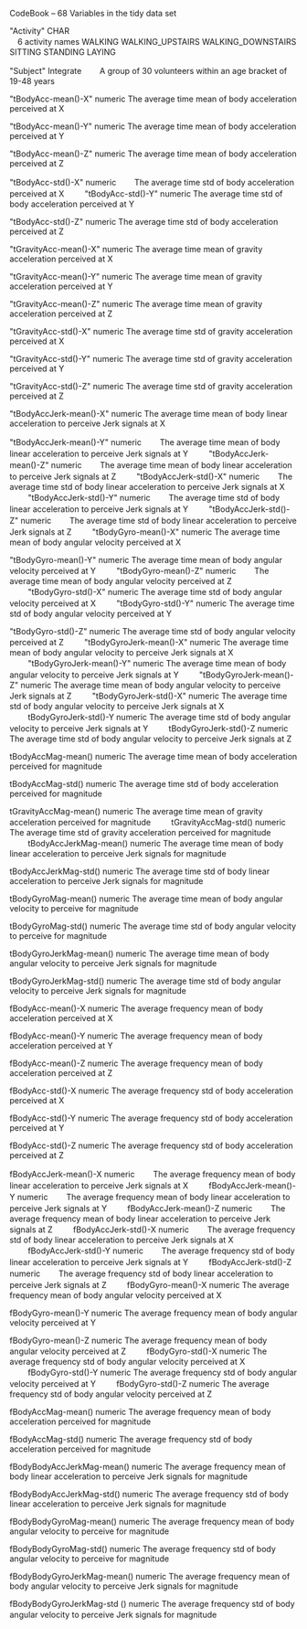 CodeBook – 68 Variables in the tidy data set

"Activity"	CHAR	
　6 activity names 
	WALKING
	WALKING_UPSTAIRS
	WALKING_DOWNSTAIRS
	SITTING
	STANDING
	LAYING

"Subject"	Integrate
　　A group of 30 volunteers within an age bracket of 19-48 years

"tBodyAcc-mean()-X"	numeric
	The average time mean of body acceleration perceived at X

"tBodyAcc-mean()-Y"	numeric
	The average time mean of body acceleration perceived at Y

"tBodyAcc-mean()-Z"	numeric
	The average time mean of body acceleration perceived at Z

"tBodyAcc-std()-X"	numeric
　　The average time std of body acceleration perceived at X
　　
"tBodyAcc-std()-Y"	numeric
	The average time std of body acceleration perceived at Y

"tBodyAcc-std()-Z"	numeric
	The average time std of body acceleration perceived at Z

"tGravityAcc-mean()-X"	numeric
	The average time mean of gravity acceleration perceived at X

"tGravityAcc-mean()-Y"	numeric
	The average time mean of gravity acceleration perceived at Y

"tGravityAcc-mean()-Z"	numeric
	The average time mean of gravity acceleration perceived at Z

"tGravityAcc-std()-X"	numeric
	The average time std of gravity acceleration perceived at X

"tGravityAcc-std()-Y"		numeric
	The average time std of gravity acceleration perceived at Y

"tGravityAcc-std()-Z"		numeric
	The average time std of gravity acceleration perceived at Z

"tBodyAccJerk-mean()-X"		numeric
	The average time mean of body linear acceleration to perceive Jerk signals at X

"tBodyAccJerk-mean()-Y"		numeric
　　The average time mean of body linear acceleration to perceive Jerk signals at Y
　　
"tBodyAccJerk-mean()-Z"		numeric
　　The average time mean of body linear acceleration to perceive Jerk signals at Z
　　
"tBodyAccJerk-std()-X"	numeric
　　The average time std of body linear acceleration to perceive Jerk signals at X
　　
"tBodyAccJerk-std()-Y"	numeric
　　The average time std of body linear acceleration to perceive Jerk signals at Y
　　
"tBodyAccJerk-std()-Z"	numeric
　　The average time std of body linear acceleration to perceive Jerk signals at Z
　　
"tBodyGyro-mean()-X"		numeric
	The average time mean of body angular velocity perceived at X

"tBodyGyro-mean()-Y"		numeric
	The average time mean of body angular velocity perceived at Y
　　
"tBodyGyro-mean()-Z"		numeric
　　The average time mean of body angular velocity perceived at Z
　　
"tBodyGyro-std()-X"		numeric
	The average time std of body angular velocity perceived at X
　　
"tBodyGyro-std()-Y"		numeric
	The average time std of body angular velocity perceived at Y
	
"tBodyGyro-std()-Z"		numeric
	The average time std of body angular velocity perceived at Z
　　
"tBodyGyroJerk-mean()-X"	numeric
	The average time mean of body angular velocity to perceive Jerk signals at X
　　
"tBodyGyroJerk-mean()-Y"	numeric
	The average time mean of body angular velocity to perceive Jerk signals at Y
　　
"tBodyGyroJerk-mean()-Z"	numeric
	The average time mean of body angular velocity to perceive Jerk signals at Z
　　
"tBodyGyroJerk-std()-X"	numeric
	The average time std of body angular velocity to perceive Jerk signals at X
　　
tBodyGyroJerk-std()-Y	numeric
	The average time std of body angular velocity to perceive Jerk signals at Y
　　
tBodyGyroJerk-std()-Z	numeric
	The average time std of body angular velocity to perceive Jerk signals at Z

tBodyAccMag-mean()	numeric
	The average time mean of body acceleration perceived for magnitude

tBodyAccMag-std()	numeric
	The average time std of body acceleration perceived for magnitude

tGravityAccMag-mean()	numeric
	The average time mean of gravity acceleration perceived for magnitude
　　
tGravityAccMag-std()	numeric
	The average time std of gravity acceleration perceived for magnitude
　　
tBodyAccJerkMag-mean()	numeric
	The average time mean of body linear acceleration to perceive Jerk signals for magnitude

tBodyAccJerkMag-std()	numeric
The average time std of body linear acceleration to perceive Jerk signals for magnitude

tBodyGyroMag-mean()	numeric
	The average time mean of body angular velocity to perceive for magnitude

tBodyGyroMag-std()	numeric
	The average time std of body angular velocity to perceive for magnitude

tBodyGyroJerkMag-mean()	numeric
	The average time mean of body angular velocity to perceive Jerk signals for magnitude

tBodyGyroJerkMag-std()	numeric
	The average time std of body angular velocity to perceive Jerk signals for magnitude

fBodyAcc-mean()-X	numeric
	The average frequency mean of body acceleration perceived at X

fBodyAcc-mean()-Y	numeric
	The average frequency mean of body acceleration perceived at Y

fBodyAcc-mean()-Z	numeric
	The average frequency mean of body acceleration perceived at Z

fBodyAcc-std()-X	numeric
	The average frequency std of body acceleration perceived at X

fBodyAcc-std()-Y	numeric
	The average frequency std of body acceleration perceived at Y

fBodyAcc-std()-Z	numeric
	The average frequency std of body acceleration perceived at Z

fBodyAccJerk-mean()-X	numeric
　　The average frequency mean of body linear acceleration to perceive Jerk signals at X
　　
fBodyAccJerk-mean()-Y	numeric
　　The average frequency mean of body linear acceleration to perceive Jerk signals at Y
　　
fBodyAccJerk-mean()-Z	numeric
　　The average frequency mean of body linear acceleration to perceive Jerk signals at Z
　　
fBodyAccJerk-std()-X	numeric
　　The average frequency std of body linear acceleration to perceive Jerk signals at X
　　
fBodyAccJerk-std()-Y	numeric
　　The average frequency std of body linear acceleration to perceive Jerk signals at Y
　　
fBodyAccJerk-std()-Z	numeric
　　The average frequency std of body linear acceleration to perceive Jerk signals at Z
　　
fBodyGyro-mean()-X 	numeric
	The average frequency mean of body angular velocity perceived at X

fBodyGyro-mean()-Y 	numeric
	The average frequency mean of body angular velocity perceived at Y

fBodyGyro-mean()-Z	numeric
	The average frequency mean of body angular velocity perceived at Z
　　
fBodyGyro-std()-X	numeric
	The average frequency std of body angular velocity perceived at X
　　
fBodyGyro-std()-Y	numeric
	The average frequency std of body angular velocity perceived at Y
　　
fBodyGyro-std()-Z	numeric
	The average frequency std of body angular velocity perceived at Z

fBodyAccMag-mean()	numeric
	The average frequency mean of body acceleration perceived for magnitude

fBodyAccMag-std()	numeric
	The average frequency std of body acceleration perceived for magnitude

fBodyBodyAccJerkMag-mean()	numeric
	The average frequency mean of body linear acceleration to perceive Jerk signals for magnitude

fBodyBodyAccJerkMag-std()		numeric
	The average frequency std of body linear acceleration to perceive Jerk signals for magnitude

fBodyBodyGyroMag-mean()	numeric
	The average frequency mean of body angular velocity to perceive for magnitude

fBodyBodyGyroMag-std()	numeric
	The average frequency std of body angular velocity to perceive for magnitude

fBodyBodyGyroJerkMag-mean()	numeric
	The average frequency mean of body angular velocity to perceive Jerk signals for magnitude

fBodyBodyGyroJerkMag-std ()	numeric
	The average frequency std of body angular velocity to perceive Jerk signals for magnitude
　　
